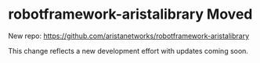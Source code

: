 # robotframework-aristalibrary Moved

New repo: https://github.com/aristanetworks/robotframework-aristalibrary

This change reflects a new development effort with updates coming soon.
